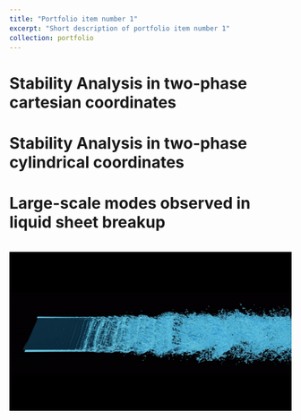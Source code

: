 ```yaml
---
title: "Portfolio item number 1"
excerpt: "Short description of portfolio item number 1"
collection: portfolio
---
```


Stability Analysis in two-phase cartesian coordinates
======

Stability Analysis in two-phase cylindrical coordinates
======

Large-scale modes observed in liquid sheet breakup
======
<br/><img src='/images/3D_animation.gif'>
